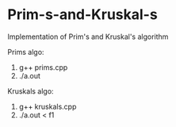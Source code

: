 # Prim-s-and-Kruskal-s
Implementation of Prim's and Kruskal's algorithm


Prims algo:
1. g++ prims.cpp
2. ./a.out


Kruskals algo:
1. g++ kruskals.cpp
2. ./a.out < f1 
